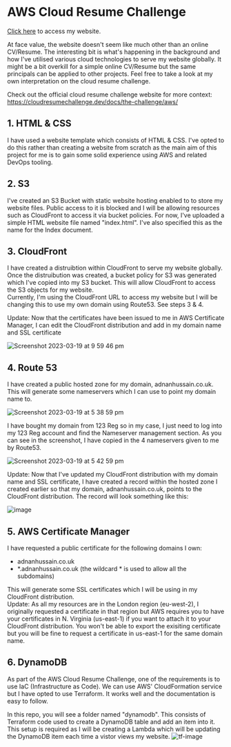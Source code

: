 # AWS Cloud Resume Challenge

[Click here](adnanhussain.co.uk) to access my website.

At face value, the website doesn't seem like much other than an online CV/Resume. The interesting bit is what's happening in the background and how I've utilised various cloud technologies to serve my website globally. It might be a bit overkill for a simple online CV/Resume but the same principals can be applied to other projects. Feel free to take a look at my own interpretation on the cloud resume challenge.

Check out the official cloud resume challenge website for more context: https://cloudresumechallenge.dev/docs/the-challenge/aws/

## 1. HTML & CSS

I have used a website template which consists of HTML & CSS. I've opted to do this rather than creating a website from scratch as the main aim of this project for me is to gain some solid experience using AWS and related DevOps tooling.

## 2. S3

I've created an S3 Bucket with static website hosting enabled to to store my website files. Public access to it is blocked and I will be allowing resources such as CloudFront to access it via bucket policies. For now, I've uploaded a simple HTML website file named "index.html". I've also specified this as the name for the Index document.

## 3. CloudFront

I have created a distruibtion within CloudFront to serve my website globally. Once the distruibution was created, a bucket policy for S3 was generated which I've copied into my S3 bucket. This will allow CloudFront to access the S3 objects for my website.   
Currently, I'm using the CloudFront URL to access my website but I will be changing this to use my own domain using Route53. See steps 3 & 4.

Update: Now that the certificates have been issued to me in AWS Certificate Manager, I can edit the CloudFront distribution and add in my domain name and SSL certificate

![Screenshot 2023-03-19 at 9 59 46 pm](https://user-images.githubusercontent.com/24739598/226212396-5b57dd81-709f-4219-bfcf-693e46dca11f.jpg)


## 4. Route 53

I have created a public hosted zone for my domain, adnanhussain.co.uk. This will generate some nameservers which I can use to point my domain name to.

![Screenshot 2023-03-19 at 5 38 59 pm](https://user-images.githubusercontent.com/24739598/226206090-6bac13a5-9ac5-4987-aea7-063d48df3157.jpg)

I have bought my domain from 123 Reg so in my case, I just need to log into my 123 Reg account and find the Nameserver management section. As you can see in the screenshot, I have copied in the 4 nameservers given to me by Route53.    

![Screenshot 2023-03-19 at 5 42 59 pm](https://user-images.githubusercontent.com/24739598/226206319-3ab21b5b-cfbd-41e4-9e14-ce09f7d1b9e0.jpg)

Update: Now that I've updated my CloudFront distribution with my domain name and SSL certificate, I have created a record within the hosted zone I created earlier so that my domain, adnanhussain.co.uk, points to the CloudFront distribution. The record will look something like this:

![image](https://user-images.githubusercontent.com/24739598/226212677-b2a1a09c-55e8-4748-aa1a-34ffe67bb1e5.png)

## 5. AWS Certificate Manager

I have requested a public certificate for the following domains I own:   
- adnanhussain.co.uk      
- *.adnanhussain.co.uk (the wildcard * is used to allow all the subdomains)    

This will generate some SSL certificates which I will be using in my CloudFront distribution.    
Update: As all my resources are in the London region (eu-west-2), I originally requested a certificate in that region but AWS requires you to have your certificates in N. Virginia (us-east-1) if you want to attach it to your CloudFront distribution. You won't be able to export the exisiting certificate but you will be fine to request a certificate in us-east-1 for the same domain name.

## 6. DynamoDB

As part of the AWS Cloud Resume Challenge, one of the requirements is to use IaC (Infrastructure as Code). We can use AWS' CloudFormation service but I have opted to use Terraform. It works well and the documentation is easy to follow.

In this repo, you will see a folder named "dynamodb". This consists of Terraform code used to create a DynamoDB table and add an item into it. This setup is required as I will be creating a Lambda which will be updating the DynamoDB item each time a vistor views my website.
![tf-image](https://user-images.githubusercontent.com/24739598/226211233-45197937-d5cd-4ce1-8af4-c752b0b4ed42.png)


